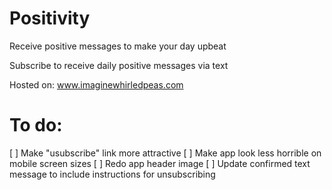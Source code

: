 # Positivity
Receive positive messages to make your day upbeat

Subscribe to receive daily positive messages via text

Hosted on: www.imaginewhirledpeas.com

# To do:
[ ] Make "usubscribe" link more attractive
[ ] Make app look less horrible on mobile screen sizes
[ ] Redo app header image
[ ] Update confirmed text message to include instructions for unsubscribing
